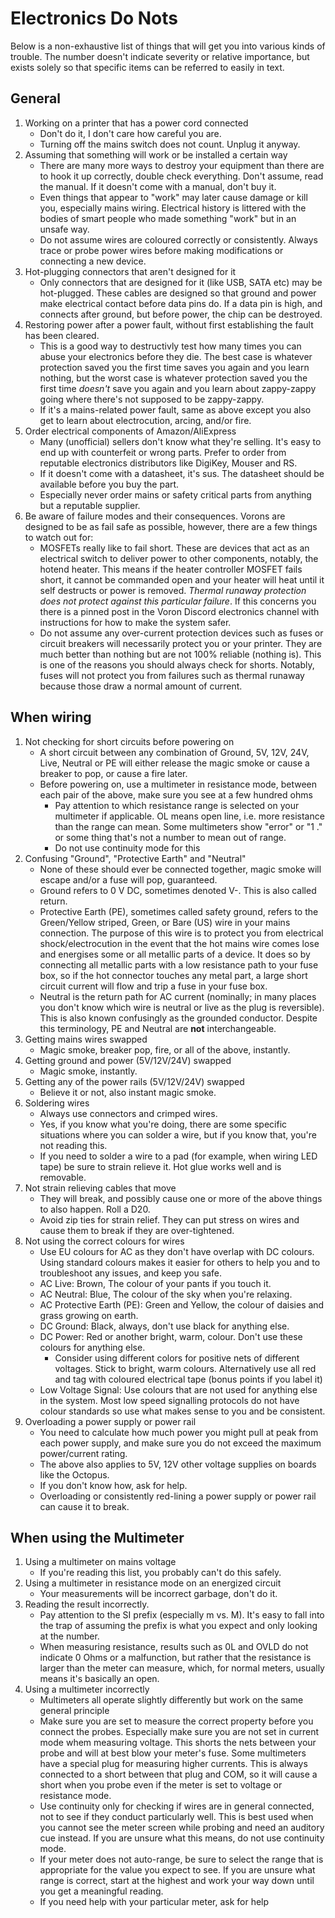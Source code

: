 # Electronics Do Nots
Below is a non-exhaustive list of things that will get you into various kinds of trouble. The number doesn't indicate severity or relative importance, but exists solely so that specific items can be referred to easily in text.

## General
1. Working on a printer that has a power cord connected
    * Don't do it, I don't care how careful you are.
    * Turning off the mains switch does not count. Unplug it anyway. 
1. Assuming that something will work or be installed a certain way
    * There are many more ways to destroy your equipment than there are to hook it up correctly, double check everything. Don't assume, read the manual. If it doesn't come with a manual, don't buy it.
    * Even things that appear to "work" may later cause damage or kill you, especially mains wiring. Electrical history is littered with the bodies of smart people who made something "work" but in an unsafe way. 
    * Do not assume wires are coloured correctly or consistently. Always trace or probe power wires before making modifications or connecting a new device. 
1. Hot-plugging connectors that aren't designed for it
    * Only connectors that are designed for it (like USB, SATA etc) may be hot-plugged. These cables are designed so that ground and power make electrical contact before data pins do. If a data pin is high, and connects after ground, but before power, the chip can be destroyed.
1. Restoring power after a power fault, without first establishing the fault has been cleared.
   * This is a good way to destructivly test how many times you can abuse your electronics before they die. The best case is whatever protection saved you the first time saves you again and you learn nothing, but the worst case is whatever protection saved you the first time *doesn't* save you again and you learn about zappy-zappy going where there's not supposed to be zappy-zappy.
   * If it's a mains-related power fault, same as above except you also get to learn about electrocution, arcing, and/or fire. 
1. Order electrical components of Amazon/AliExpress
    * Many (unofficial) sellers don't know what they're selling. It's easy to end up with counterfeit or wrong parts. Prefer to order from reputable electronics distributors like DigiKey, Mouser and RS.
    * If it doesn't come with a datasheet, it's sus. The datasheet should be available before you buy the part. 
    * Especially never order mains or safety critical parts from anything but a reputable supplier. 
1. Be aware of failure modes and their consequences. Vorons are designed to be as fail safe as possible, however, there are a few things to watch out for:
   * MOSFETs really like to fail short. These are devices that act as an electrical switch to deliver power to other components, notably, the hotend heater. This means if the heater controller MOSFET fails short, it cannot be commanded open and your heater will heat until it self destructs or power is removed. *Thermal runaway protection does not protect against this particular failure*. If this concerns you there is a pinned post in the Voron Discord electronics channel with instructions for how to make the system safer. 
   * Do not assume any over-current protection devices such as fuses or circuit breakers will necessarily protect you or your printer. They are much better than nothing but are not 100% reliable (nothing is). This is one of the reasons you should always check for shorts. Notably, fuses will not protect you from failures such as thermal runaway because those draw a normal amount of current.

## When wiring
1. Not checking for short circuits before powering on
    * A short circuit between any combination of Ground, 5V, 12V, 24V, Live, Neutral or PE will either release the magic smoke or cause a breaker to pop, or cause a fire later.
    * Before powering on, use a multimeter in resistance mode, between each pair of the above, make sure you see at a few hundred ohms
      * Pay attention to which resistance range is selected on your multimeter if applicable. OL means open line, i.e. more resistance than the range can mean. Some multimeters show "error" or "1  ." or some thing that's not a number to mean out of range.
      * Do not use continuity mode for this
1. Confusing "Ground", "Protective Earth" and "Neutral"
    * None of these should ever be connected together, magic smoke will escape and/or a fuse will pop, guaranteed.
    * Ground refers to 0 V DC, sometimes denoted V-. This is also called return. 
    * Protective Earth (PE), sometimes called safety ground, refers to the Green/Yellow striped, Green, or Bare (US) wire in your mains connection. The purpose of this wire is to protect you from electrical shock/electrocution in the event that the hot mains wire comes lose and energises some or all metallic parts of a device. It does so by connecting all metallic parts with a low resistance path to your fuse box, so if the hot connector touches any metal part, a large short circuit current will flow and trip a fuse in your fuse box.
    * Neutral is the return path for AC current (nominally; in many places you don't know which wire is neutral or live as the plug is reversible). This is also known confusingly as the grounded conductor. Despite this terminology, PE and Neutral are **not** interchangeable. 
1. Getting mains wires swapped
    * Magic smoke, breaker pop, fire, or all of the above, instantly.
1. Getting ground and power (5V/12V/24V) swapped
    * Magic smoke, instantly.
1. Getting any of the power rails (5V/12V/24V) swapped
    * Believe it or not, also instant magic smoke.
1. Soldering wires
    * Always use connectors and crimped wires.
    * Yes, if you know what you're doing, there are some specific situations where you can solder a wire, but if you know that, you're not reading this.
    * If you need to solder a wire to a pad (for example, when wiring LED tape) be sure to strain relieve it. Hot glue works well and is removable. 
1. Not strain relieving cables that move
    * They will break, and possibly cause one or more of the above things to also happen. Roll a D20.
    * Avoid zip ties for strain relief. They can put stress on wires and cause them to break if they are over-tightened. 
1. Not using the correct colours for wires
    * Use EU colours for AC as they don't have overlap with DC colours. Using standard colours makes it easier for others to help you and to troubleshoot any issues, and keep you safe.
    * AC Live: Brown, The colour of your pants if you touch it.
    * AC Neutral: Blue, The colour of the sky when you're relaxing.
    * AC Protective Earth (PE): Green and Yellow, the colour of daisies and grass growing on earth.
    * DC Ground: Black, always, don't use black for anything else.
    * DC Power: Red or another bright, warm, colour. Don't use these colours for anything else.
      * Consider using different colors for positive nets of different voltages. Stick to bright, warm colours. Alternatively use all red and tag with coloured electrical tape (bonus points if you label it)
    * Low Voltage Signal: Use colours that are not used for anything else in the system. Most low speed signalling protocols do not have colour standards so use what makes sense to you and be consistent. 
1. Overloading a power supply or power rail
    * You need to calculate how much power you might pull at peak from each power supply, and make sure you do not exceed the maximum power/current rating.
    * The above also applies to 5V, 12V other voltage supplies on boards like the Octopus.
    * If you don't know how, ask for help.
    * Overloading or consistently red-lining a power supply or power rail can cause it to break.

## When using the Multimeter
1. Using a multimeter on mains voltage
    * If you're reading this list, you probably can't do this safely.
1. Using a multimeter in resistance mode on an energized circuit
    * Your measurements will be incorrect garbage, don't do it.
1. Reading the result incorrectly.
   * Pay attention to the SI prefix (especially m vs. M). It's easy to fall into the trap of assuming the prefix is what you expect and only looking at the number.
   * When measuring resistance, results such as 0L and OVLD do not indicate 0 Ohms or a malfunction, but rather that the resistance is larger than the meter can measure, which, for normal meters, usually means it's basically an open. 
1. Using a multimeter incorrectly
   * Multimeters all operate slightly differently but work on the same general principle
   * Make sure you are set to measure the correct property before you connect the probes. Especially make sure you are not set in current mode whem measuring voltage. This shorts the nets between your probe and will at best blow your meter's fuse. Some multimeters have a special plug for measuring higher currents. This is always connected to a short between that plug and COM, so it will cause a short when you probe even if the meter is set to voltage or resistance mode.
   * Use continuity only for checking if wires are in general connected, not to see if they conduct particularly well. This is best used when you cannot see the meter screen while probing and need an auditory cue instead. If you are unsure what this means, do not use continuity mode. 
   * If your meter does not auto-range, be sure to select the range that is appropriate for the value you expect to see. If you are unsure what range is correct, start at the highest and work your way down until you get a meaningful reading. 
   * If you need help with your particular meter, ask for help
